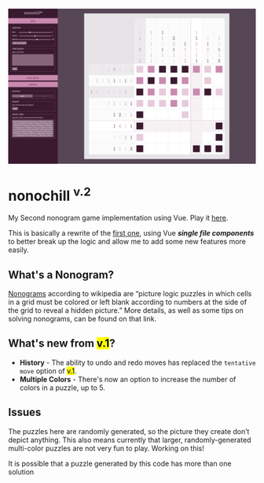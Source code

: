 ![Nonogram](/src/assets/screenshot.png)
# nonochill <sup>v.2</sup>
My Second nonogram game implementation using Vue. Play it [here](https://jzumun.github.io/nonochill-v2/).

This is basically a rewrite of the [first one](https://github.com/JZumun/nonochill), using Vue ***single file components*** to better break up the logic and allow me to add some new features more easily.

## What's a Nonogram?
[Nonograms](https://en.wikipedia.org/wiki/Nonogram) according to wikipedia are “picture logic puzzles in which cells in a grid must be colored or left blank according to numbers at the side of the grid to reveal a hidden picture.” More details, as well as some tips on solving nonograms, can be found on that link.

## What's new from <mark>v.1</mark>?
- **History** - The ability to undo and redo moves has replaced the `tentative move` option of <mark>v.1</mark>.
- **Multiple Colors** - There's now an option to increase the number of colors in a puzzle, up to 5.

## Issues
The puzzles here are randomly generated, so the picture they create don’t depict anything. This also means currently that larger, randomly-generated multi-color puzzles are not very fun to play. Working on this!

It is possible that a puzzle generated by this code has more than one solution

